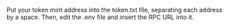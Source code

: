 Put your token mint address into the token.txt file, separating each address by a space. Then, edit the .env file and insert the RPC URL into it.
